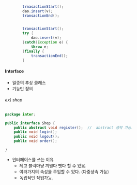 ``` java
		
		trnasactionStart();
		dao.insert(v);
		transactionEnd();
```

``` java
		
		transactionStart();
		try {
			dao.insert(v);
		}catch(Exception e) {
			throw e;
		}finally {
			transactionEnd();
		}
```



#### Interface

- 일종의 추상 클래스
- 기능만 정의



###### ex) shop

``` java
package inter;

public interface Shop {
	public abstract void register();  //  abstract 생략 가능.
	public void login();
	public void logout();
	public void order();	

}
```

- 인터페이스를 쓰는 이유 
  - 레고 블럭마냥 끼웟다 뺏다 할 수 있음.
  - 여러가지의 속성을 주입할 수 있다. (다중상속 가능)
  - 독립적인 작업가능.